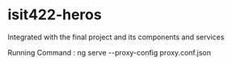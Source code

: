 # isit422-heros
Integrated with the final project and its components and services

Running Command : ng serve --proxy-config proxy.conf.json